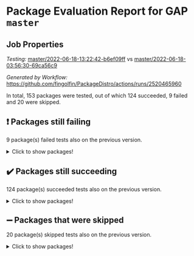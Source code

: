 # Package Evaluation Report for GAP `master`

## Job Properties

*Testing:* [master/2022-06-18-13:22:42-b6ef09ff](https://github.com/fingolfin/PackageDistro/blob/data/reports/master/2022-06-18-13:22:42-b6ef09ff) vs [master/2022-06-18-03:56:30-69ca56c9](https://github.com/fingolfin/PackageDistro/blob/data/reports/master/2022-06-18-03:56:30-69ca56c9)

*Generated by Workflow:* https://github.com/fingolfin/PackageDistro/actions/runs/2520465960

In total, 153 packages were tested, out of which 124 succeeded, 9 failed and 20 were skipped.

## :exclamation: Packages still failing

9 package(s) failed tests also on the previous version.
<details><summary>Click to show packages!</summary>

- fining 1.4.1 [(failure)](https://github.com/fingolfin/PackageDistro/runs/6948243964?check_suite_focus=true)
- francy 1.2.4 [(failure)](https://github.com/fingolfin/PackageDistro/runs/6948244119?check_suite_focus=true)
- hap 1.41 [(failure)](https://github.com/fingolfin/PackageDistro/runs/6948244405?check_suite_focus=true)
- normalizinterface 1.3.2 [(failure)](https://github.com/fingolfin/PackageDistro/runs/6948245434?check_suite_focus=true)
- packagemanager 1.2 [(failure)](https://github.com/fingolfin/PackageDistro/runs/6948245571?check_suite_focus=true)
- rcwa 4.6.4 [(failure)](https://github.com/fingolfin/PackageDistro/runs/6948245972?check_suite_focus=true)
- recog 1.3.2 [(failure)](https://github.com/fingolfin/PackageDistro/runs/6948246026?check_suite_focus=true)
- semigroups 4.0.0 [(failure)](https://github.com/fingolfin/PackageDistro/runs/6948246215?check_suite_focus=true)
- ugaly 4.0.2 [(failure)](https://github.com/fingolfin/PackageDistro/runs/6948246846?check_suite_focus=true)
</details>

## :heavy_check_mark: Packages still succeeding

124 package(s) succeeded tests also on the previous version.
<details><summary>Click to show packages!</summary>

- ace 5.4 [(success)](https://github.com/fingolfin/PackageDistro/runs/6948242708?check_suite_focus=true)
- aclib 1.3.2 [(success)](https://github.com/fingolfin/PackageDistro/runs/6948242729?check_suite_focus=true)
- agt 0.2 [(success)](https://github.com/fingolfin/PackageDistro/runs/6948242745?check_suite_focus=true)
- alnuth 3.2.1 [(success)](https://github.com/fingolfin/PackageDistro/runs/6948242761?check_suite_focus=true)
- anupq 3.2.6 [(success)](https://github.com/fingolfin/PackageDistro/runs/6948242797?check_suite_focus=true)
- atlasrep 2.1.2 [(success)](https://github.com/fingolfin/PackageDistro/runs/6948242815?check_suite_focus=true)
- autodoc 2022.03.10 [(success)](https://github.com/fingolfin/PackageDistro/runs/6948242833?check_suite_focus=true)
- automata 1.15 [(success)](https://github.com/fingolfin/PackageDistro/runs/6948242852?check_suite_focus=true)
- automgrp 1.3.2 [(success)](https://github.com/fingolfin/PackageDistro/runs/6948242878?check_suite_focus=true)
- autpgrp 1.10.2 [(success)](https://github.com/fingolfin/PackageDistro/runs/6948242896?check_suite_focus=true)
- cap 2022.06-03 [(success)](https://github.com/fingolfin/PackageDistro/runs/6948242916?check_suite_focus=true)
- caratinterface 2.3.3 [(success)](https://github.com/fingolfin/PackageDistro/runs/6948242949?check_suite_focus=true)
- cddinterface 2020.06.24 [(success)](https://github.com/fingolfin/PackageDistro/runs/6948242969?check_suite_focus=true)
- circle 1.6.5 [(success)](https://github.com/fingolfin/PackageDistro/runs/6948242990?check_suite_focus=true)
- classicpres 1.22 [(success)](https://github.com/fingolfin/PackageDistro/runs/6948243033?check_suite_focus=true)
- cohomolo 1.6.10 [(success)](https://github.com/fingolfin/PackageDistro/runs/6948243079?check_suite_focus=true)
- congruence 1.2.4 [(success)](https://github.com/fingolfin/PackageDistro/runs/6948243123?check_suite_focus=true)
- corelg 1.56 [(success)](https://github.com/fingolfin/PackageDistro/runs/6948243196?check_suite_focus=true)
- crime 1.6 [(success)](https://github.com/fingolfin/PackageDistro/runs/6948243237?check_suite_focus=true)
- crisp 1.4.5 [(success)](https://github.com/fingolfin/PackageDistro/runs/6948243266?check_suite_focus=true)
- crypting 0.10 [(success)](https://github.com/fingolfin/PackageDistro/runs/6948243289?check_suite_focus=true)
- cryst 4.1.24 [(success)](https://github.com/fingolfin/PackageDistro/runs/6948243313?check_suite_focus=true)
- crystcat 1.1.9 [(success)](https://github.com/fingolfin/PackageDistro/runs/6948243329?check_suite_focus=true)
- ctbllib 1.3.4 [(success)](https://github.com/fingolfin/PackageDistro/runs/6948243352?check_suite_focus=true)
- cubefree 1.19 [(success)](https://github.com/fingolfin/PackageDistro/runs/6948243375?check_suite_focus=true)
- curlinterface 2.2.2 [(success)](https://github.com/fingolfin/PackageDistro/runs/6948243410?check_suite_focus=true)
- cvec 2.7.5 [(success)](https://github.com/fingolfin/PackageDistro/runs/6948243440?check_suite_focus=true)
- datastructures 0.2.7 [(success)](https://github.com/fingolfin/PackageDistro/runs/6948243485?check_suite_focus=true)
- deepthought 1.0.5 [(success)](https://github.com/fingolfin/PackageDistro/runs/6948243536?check_suite_focus=true)
- design 1.7 [(success)](https://github.com/fingolfin/PackageDistro/runs/6948243599?check_suite_focus=true)
- difsets 2.3.1 [(success)](https://github.com/fingolfin/PackageDistro/runs/6948243665?check_suite_focus=true)
- digraphs 1.5.3 [(success)](https://github.com/fingolfin/PackageDistro/runs/6948243707?check_suite_focus=true)
- edim 1.3.5 [(success)](https://github.com/fingolfin/PackageDistro/runs/6948243772?check_suite_focus=true)
- example 4.3.1 [(success)](https://github.com/fingolfin/PackageDistro/runs/6948243824?check_suite_focus=true)
- factint 1.6.3 [(success)](https://github.com/fingolfin/PackageDistro/runs/6948243861?check_suite_focus=true)
- ferret 1.0.7 [(success)](https://github.com/fingolfin/PackageDistro/runs/6948243901?check_suite_focus=true)
- fga 1.4.0 [(success)](https://github.com/fingolfin/PackageDistro/runs/6948243939?check_suite_focus=true)
- float 1.0.3 [(success)](https://github.com/fingolfin/PackageDistro/runs/6948243998?check_suite_focus=true)
- format 1.4.3 [(success)](https://github.com/fingolfin/PackageDistro/runs/6948244026?check_suite_focus=true)
- forms 1.2.7 [(success)](https://github.com/fingolfin/PackageDistro/runs/6948244043?check_suite_focus=true)
- fplsa 1.2.5 [(success)](https://github.com/fingolfin/PackageDistro/runs/6948244058?check_suite_focus=true)
- fr 2.4.8 [(success)](https://github.com/fingolfin/PackageDistro/runs/6948244085?check_suite_focus=true)
- fwtree 1.3 [(success)](https://github.com/fingolfin/PackageDistro/runs/6948244143?check_suite_focus=true)
- gbnp 1.0.5 [(success)](https://github.com/fingolfin/PackageDistro/runs/6948244159?check_suite_focus=true)
- generalizedmorphismsforcap 2022.05-01 [(success)](https://github.com/fingolfin/PackageDistro/runs/6948244180?check_suite_focus=true)
- genss 1.6.6 [(success)](https://github.com/fingolfin/PackageDistro/runs/6948244209?check_suite_focus=true)
- gradedringforhomalg 2022.03-01 [(success)](https://github.com/fingolfin/PackageDistro/runs/6948244233?check_suite_focus=true)
- grape 4.8.5 [(success)](https://github.com/fingolfin/PackageDistro/runs/6948244272?check_suite_focus=true)
- groupoids 1.69 [(success)](https://github.com/fingolfin/PackageDistro/runs/6948244292?check_suite_focus=true)
- grpconst 2.6.2 [(success)](https://github.com/fingolfin/PackageDistro/runs/6948244318?check_suite_focus=true)
- guarana 0.96.3 [(success)](https://github.com/fingolfin/PackageDistro/runs/6948244344?check_suite_focus=true)
- guava 3.16 [(success)](https://github.com/fingolfin/PackageDistro/runs/6948244377?check_suite_focus=true)
- hapcryst 0.1.14 [(success)](https://github.com/fingolfin/PackageDistro/runs/6948244444?check_suite_focus=true)
- hecke 1.5.3 [(success)](https://github.com/fingolfin/PackageDistro/runs/6948244484?check_suite_focus=true)
- help 3.5 [(success)](https://github.com/fingolfin/PackageDistro/runs/6948244528?check_suite_focus=true)
- idrel 2.44 [(success)](https://github.com/fingolfin/PackageDistro/runs/6948244576?check_suite_focus=true)
- images 1.3.1 [(success)](https://github.com/fingolfin/PackageDistro/runs/6948244626?check_suite_focus=true)
- intpic 0.3.0 [(success)](https://github.com/fingolfin/PackageDistro/runs/6948244665?check_suite_focus=true)
- io 4.7.2 [(success)](https://github.com/fingolfin/PackageDistro/runs/6948244715?check_suite_focus=true)
- irredsol 1.4.3 [(success)](https://github.com/fingolfin/PackageDistro/runs/6948244764?check_suite_focus=true)
- json 2.1.0 [(success)](https://github.com/fingolfin/PackageDistro/runs/6948244828?check_suite_focus=true)
- jupyterkernel 1.4.1 [(success)](https://github.com/fingolfin/PackageDistro/runs/6948244856?check_suite_focus=true)
- jupyterviz 1.5.1 [(success)](https://github.com/fingolfin/PackageDistro/runs/6948244882?check_suite_focus=true)
- kan 1.34 [(success)](https://github.com/fingolfin/PackageDistro/runs/6948244906?check_suite_focus=true)
- kbmag 1.5.9 [(success)](https://github.com/fingolfin/PackageDistro/runs/6948244936?check_suite_focus=true)
- laguna 3.9.5 [(success)](https://github.com/fingolfin/PackageDistro/runs/6948244963?check_suite_focus=true)
- liealgdb 2.2.1 [(success)](https://github.com/fingolfin/PackageDistro/runs/6948244980?check_suite_focus=true)
- liepring 2.6 [(success)](https://github.com/fingolfin/PackageDistro/runs/6948245006?check_suite_focus=true)
- liering 2.4.2 [(success)](https://github.com/fingolfin/PackageDistro/runs/6948245033?check_suite_focus=true)
- linearalgebraforcap 2022.06-01 [(success)](https://github.com/fingolfin/PackageDistro/runs/6948245057?check_suite_focus=true)
- loops 3.4.1 [(success)](https://github.com/fingolfin/PackageDistro/runs/6948245107?check_suite_focus=true)
- lpres 1.0.3 [(success)](https://github.com/fingolfin/PackageDistro/runs/6948245153?check_suite_focus=true)
- majoranaalgebras 1.4 [(success)](https://github.com/fingolfin/PackageDistro/runs/6948245185?check_suite_focus=true)
- mapclass 1.4.5 [(success)](https://github.com/fingolfin/PackageDistro/runs/6948245213?check_suite_focus=true)
- matgrp 0.64 [(success)](https://github.com/fingolfin/PackageDistro/runs/6948245236?check_suite_focus=true)
- modisom 2.5.2 [(success)](https://github.com/fingolfin/PackageDistro/runs/6948245271?check_suite_focus=true)
- modulepresentationsforcap 2022.05-03 [(success)](https://github.com/fingolfin/PackageDistro/runs/6948245311?check_suite_focus=true)
- monoidalcategories 2022.05-06 [(success)](https://github.com/fingolfin/PackageDistro/runs/6948245334?check_suite_focus=true)
- nconvex 2020.11-04 [(success)](https://github.com/fingolfin/PackageDistro/runs/6948245364?check_suite_focus=true)
- nilmat 1.4.1 [(success)](https://github.com/fingolfin/PackageDistro/runs/6948245385?check_suite_focus=true)
- nock 1.5 [(success)](https://github.com/fingolfin/PackageDistro/runs/6948245413?check_suite_focus=true)
- nq 2.5.8 [(success)](https://github.com/fingolfin/PackageDistro/runs/6948245458?check_suite_focus=true)
- numericalsgps 1.3.0 [(success)](https://github.com/fingolfin/PackageDistro/runs/6948245499?check_suite_focus=true)
- openmath 11.5.1 [(success)](https://github.com/fingolfin/PackageDistro/runs/6948245519?check_suite_focus=true)
- orb 4.8.4 [(success)](https://github.com/fingolfin/PackageDistro/runs/6948245553?check_suite_focus=true)
- patternclass 2.4.2 [(success)](https://github.com/fingolfin/PackageDistro/runs/6948245595?check_suite_focus=true)
- permut 2.0.4 [(success)](https://github.com/fingolfin/PackageDistro/runs/6948245628?check_suite_focus=true)
- polenta 1.3.10 [(success)](https://github.com/fingolfin/PackageDistro/runs/6948245670?check_suite_focus=true)
- polymaking 0.8.6 [(success)](https://github.com/fingolfin/PackageDistro/runs/6948245713?check_suite_focus=true)
- primgrp 3.4.2 [(success)](https://github.com/fingolfin/PackageDistro/runs/6948245767?check_suite_focus=true)
- profiling 2.5.0 [(success)](https://github.com/fingolfin/PackageDistro/runs/6948245827?check_suite_focus=true)
- qpa 1.33 [(success)](https://github.com/fingolfin/PackageDistro/runs/6948245878?check_suite_focus=true)
- quagroup 1.8.3 [(success)](https://github.com/fingolfin/PackageDistro/runs/6948245913?check_suite_focus=true)
- radiroot 2.9 [(success)](https://github.com/fingolfin/PackageDistro/runs/6948245939?check_suite_focus=true)
- rds 1.8 [(success)](https://github.com/fingolfin/PackageDistro/runs/6948245994?check_suite_focus=true)
- repndecomp 1.2.1 [(success)](https://github.com/fingolfin/PackageDistro/runs/6948246070?check_suite_focus=true)
- repsn 3.1.0 [(success)](https://github.com/fingolfin/PackageDistro/runs/6948246105?check_suite_focus=true)
- resclasses 4.7.2 [(success)](https://github.com/fingolfin/PackageDistro/runs/6948246141?check_suite_focus=true)
- scscp 2.3.1 [(success)](https://github.com/fingolfin/PackageDistro/runs/6948246176?check_suite_focus=true)
- sglppow 2.2 [(success)](https://github.com/fingolfin/PackageDistro/runs/6948246279?check_suite_focus=true)
- sgpviz 0.999.5 [(success)](https://github.com/fingolfin/PackageDistro/runs/6948246321?check_suite_focus=true)
- simpcomp 2.1.14 [(success)](https://github.com/fingolfin/PackageDistro/runs/6948246373?check_suite_focus=true)
- singular 2020.12.18 [(success)](https://github.com/fingolfin/PackageDistro/runs/6948246412?check_suite_focus=true)
- sla 1.5.3 [(success)](https://github.com/fingolfin/PackageDistro/runs/6948246453?check_suite_focus=true)
- smallgrp 1.5 [(success)](https://github.com/fingolfin/PackageDistro/runs/6948246495?check_suite_focus=true)
- smallsemi 0.6.13 [(success)](https://github.com/fingolfin/PackageDistro/runs/6948246540?check_suite_focus=true)
- sonata 2.9.4 [(success)](https://github.com/fingolfin/PackageDistro/runs/6948246582?check_suite_focus=true)
- sophus 1.25 [(success)](https://github.com/fingolfin/PackageDistro/runs/6948246632?check_suite_focus=true)
- spinsym 1.5.2 [(success)](https://github.com/fingolfin/PackageDistro/runs/6948246663?check_suite_focus=true)
- symbcompcc 1.3.2 [(success)](https://github.com/fingolfin/PackageDistro/runs/6948246697?check_suite_focus=true)
- thelma 1.3 [(success)](https://github.com/fingolfin/PackageDistro/runs/6948246724?check_suite_focus=true)
- tomlib 1.2.9 [(success)](https://github.com/fingolfin/PackageDistro/runs/6948246758?check_suite_focus=true)
- toric 1.9.5 [(success)](https://github.com/fingolfin/PackageDistro/runs/6948246792?check_suite_focus=true)
- transgrp 3.6.2 [(success)](https://github.com/fingolfin/PackageDistro/runs/6948246817?check_suite_focus=true)
- unipot 1.5 [(success)](https://github.com/fingolfin/PackageDistro/runs/6948246882?check_suite_focus=true)
- unitlib 4.1.0 [(success)](https://github.com/fingolfin/PackageDistro/runs/6948246910?check_suite_focus=true)
- utils 0.72 [(success)](https://github.com/fingolfin/PackageDistro/runs/6948246937?check_suite_focus=true)
- uuid 0.7 [(success)](https://github.com/fingolfin/PackageDistro/runs/6948246965?check_suite_focus=true)
- walrus 0.9991 [(success)](https://github.com/fingolfin/PackageDistro/runs/6948246990?check_suite_focus=true)
- wedderga 4.10.2 [(success)](https://github.com/fingolfin/PackageDistro/runs/6948247004?check_suite_focus=true)
- xmod 2.88 [(success)](https://github.com/fingolfin/PackageDistro/runs/6948247040?check_suite_focus=true)
- xmodalg 1.22 [(success)](https://github.com/fingolfin/PackageDistro/runs/6948247067?check_suite_focus=true)
- yangbaxter 0.10.0 [(success)](https://github.com/fingolfin/PackageDistro/runs/6948247099?check_suite_focus=true)
- zeromqinterface 0.13 [(success)](https://github.com/fingolfin/PackageDistro/runs/6948247134?check_suite_focus=true)
</details>

## :heavy_minus_sign: Packages that were skipped

20 package(s) skipped tests also on the previous version.
<details><summary>Click to show packages!</summary>

- 4ti2interface 2022.03-01 [(skipped)](https://github.com/fingolfin/PackageDistro/runs/6948199056?check_suite_focus=true)
- browse 1.8.14 [(skipped)](https://github.com/fingolfin/PackageDistro/runs/6948199056?check_suite_focus=true)
- examplesforhomalg 2022.03-01 [(skipped)](https://github.com/fingolfin/PackageDistro/runs/6948199056?check_suite_focus=true)
- gapdoc 1.6.5 [(skipped)](https://github.com/fingolfin/PackageDistro/runs/6948199056?check_suite_focus=true)
- gauss 2022.03-01 [(skipped)](https://github.com/fingolfin/PackageDistro/runs/6948199056?check_suite_focus=true)
- gaussforhomalg 2022.03-01 [(skipped)](https://github.com/fingolfin/PackageDistro/runs/6948199056?check_suite_focus=true)
- gradedmodules 2022.03-01 [(skipped)](https://github.com/fingolfin/PackageDistro/runs/6948199056?check_suite_focus=true)
- homalg 2022.03-01 [(skipped)](https://github.com/fingolfin/PackageDistro/runs/6948199056?check_suite_focus=true)
- homalgtocas 2022.03-01 [(skipped)](https://github.com/fingolfin/PackageDistro/runs/6948199056?check_suite_focus=true)
- io_forhomalg 2022.03-01 [(skipped)](https://github.com/fingolfin/PackageDistro/runs/6948199056?check_suite_focus=true)
- itc 1.5.1 [(skipped)](https://github.com/fingolfin/PackageDistro/runs/6948199056?check_suite_focus=true)
- localizeringforhomalg 2022.03-01 [(skipped)](https://github.com/fingolfin/PackageDistro/runs/6948199056?check_suite_focus=true)
- matricesforhomalg 2022.04-01 [(skipped)](https://github.com/fingolfin/PackageDistro/runs/6948199056?check_suite_focus=true)
- modules 2022.03-01 [(skipped)](https://github.com/fingolfin/PackageDistro/runs/6948199056?check_suite_focus=true)
- polycyclic 2.16 [(skipped)](https://github.com/fingolfin/PackageDistro/runs/6948199056?check_suite_focus=true)
- ringsforhomalg 2022.04-01 [(skipped)](https://github.com/fingolfin/PackageDistro/runs/6948199056?check_suite_focus=true)
- sco 2022.03-01 [(skipped)](https://github.com/fingolfin/PackageDistro/runs/6948199056?check_suite_focus=true)
- toolsforhomalg 2022.05-01 [(skipped)](https://github.com/fingolfin/PackageDistro/runs/6948199056?check_suite_focus=true)
- toricvarieties 2022.03.23 [(skipped)](https://github.com/fingolfin/PackageDistro/runs/6948199056?check_suite_focus=true)
- xgap 4.31 [(skipped)](https://github.com/fingolfin/PackageDistro/runs/6948199056?check_suite_focus=true)
</details>

